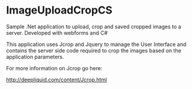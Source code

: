 ImageUploadCropCS
=================

Sample .Net application to upload, crop and saved cropped images to a server. Developed with webforms and C#

This application uses Jcrop and Jquery to manage the User Interface and contains the server side code required to crop the images based on the application parameters.

For more information on Jcrop go here:

http://deepliquid.com/content/Jcrop.html
